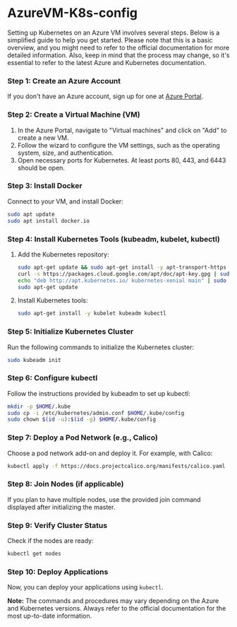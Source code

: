 # AzureVM-K8s-config

Setting up Kubernetes on an Azure VM involves several steps. Below is a simplified guide to help you get started. Please note that this is a basic overview, and you might need to refer to the official documentation for more detailed information. Also, keep in mind that the process may change, so it's essential to refer to the latest Azure and Kubernetes documentation.

### Step 1: Create an Azure Account
If you don't have an Azure account, sign up for one at [Azure Portal](https://portal.azure.com/).

### Step 2: Create a Virtual Machine (VM)
1. In the Azure Portal, navigate to "Virtual machines" and click on "Add" to create a new VM.
2. Follow the wizard to configure the VM settings, such as the operating system, size, and authentication.
3. Open necessary ports for Kubernetes. At least ports 80, 443, and 6443 should be open.

### Step 3: Install Docker
Connect to your VM, and install Docker:
```bash
sudo apt update
sudo apt install docker.io
```

### Step 4: Install Kubernetes Tools (kubeadm, kubelet, kubectl)
1. Add the Kubernetes repository:
   ```bash
   sudo apt-get update && sudo apt-get install -y apt-transport-https curl
   curl -s https://packages.cloud.google.com/apt/doc/apt-key.gpg | sudo apt-key add -
   echo "deb http://apt.kubernetes.io/ kubernetes-xenial main" | sudo tee /etc/apt/sources.list.d/kubernetes.list
   sudo apt-get update
   ```

2. Install Kubernetes tools:
   ```bash
   sudo apt-get install -y kubelet kubeadm kubectl
   ```

### Step 5: Initialize Kubernetes Cluster
Run the following commands to initialize the Kubernetes cluster:
```bash
sudo kubeadm init
```

### Step 6: Configure kubectl
Follow the instructions provided by kubeadm to set up kubectl:
```bash
mkdir -p $HOME/.kube
sudo cp -i /etc/kubernetes/admin.conf $HOME/.kube/config
sudo chown $(id -u):$(id -g) $HOME/.kube/config
```

### Step 7: Deploy a Pod Network (e.g., Calico)
Choose a pod network add-on and deploy it. For example, with Calico:
```bash
kubectl apply -f https://docs.projectcalico.org/manifests/calico.yaml
```

### Step 8: Join Nodes (if applicable)
If you plan to have multiple nodes, use the provided join command displayed after initializing the master.

### Step 9: Verify Cluster Status
Check if the nodes are ready:
```bash
kubectl get nodes
```

### Step 10: Deploy Applications
Now, you can deploy your applications using `kubectl`.



**Note:** The commands and procedures may vary depending on the Azure and Kubernetes versions. Always refer to the official documentation for the most up-to-date information.
